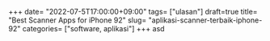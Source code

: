 +++
date= "2022-07-5T17:00:00+09:00"
tags= ["ulasan"]
draft=true
title= "Best Scanner Apps for iPhone        92"
slug= "aplikasi-scanner-terbaik-iphone-92"
categories= ["software, aplikasi"]
+++
asd
